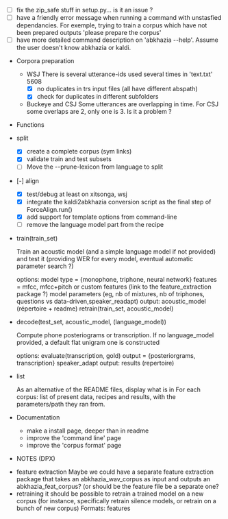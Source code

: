 <!-- -*-org-*- this comment force org-mode in emacs -->

- [ ] fix the zip_safe stuff in setup.py... is it an issue ?
- [ ] have a friendly error message when running a command with
  unstasfied dependancies. For exemple, trying to train a corpus which
  have not been prepared outputs 'please prepare the corpus'
- [ ] have more detailed command description on 'abkhazia <command>
  --help'. Assume the user doesn't know abkhazia or kaldi.

* Corpora preparation

  - WSJ
    There is several utterance-ids used several times in 'text.txt' 5608
    - [X] no duplicates in trs input files (all have different abspath)
    - [X] check for duplicates in different subfolders

  - Buckeye and CSJ
    Some utterances are overlapping in time. For CSJ some overlaps
    are 2, only one is 3. Is it a problem ?

* Functions

 - split

   - [X] create a complete corpus (sym links)
   - [X] validate train and test subsets
   - [ ] Move the --prune-lexicon from language to split

 - [-] align

   - [X] test/debug at least on xitsonga, wsj
   - [X] integrate the kaldi2abkhazia conversion script as the final
     step of ForceAlign.run()
   - [X] add support for template options from command-line
   - [ ] remove the language model part from the recipe

 - train(train_set)

   Train an acoustic model (and a simple language model if not provided)
   and test it (providing WER for every model, eventual automatic
   parameter search ?)

   options:
   model type = {monophone, triphone, neural network}
   features = mfcc, mfcc+pitch or custom features (link to the feature_extraction package ?)
   model parameters (eg, nb of mixtures, nb of triphones, questions vs data-driven,speaker_readapt)
   output: acoustic_model (répertoire + readme)
   retrain(train_set, acoustic_model)

 - decode(test_set, acoustic_model, (language_model))

   Compute phone posteriograms or transcription. If no language_model
   provided, a default flat unigram one is constructed

   options:
   evaluate(transcription, gold)
   output = {posteriorgrams, transcription}
   speaker_adapt
   output: results (repertoire)

 - list

   As an alternative of the README files, display what is in
   <data-directory> For each corpus: list of present data, recipes and
   results, with the parameters/path they ran from.

* Documentation

  - make a install page, deeper than in readme
  - improve the 'command line' page
  - improve the 'corpus format' page

* NOTES (DPX)

 - feature extraction
   Maybe we could have a separate feature extraction package that
   takes an abkhazia_wav_corpus as input and outputs an
   abkhazia_feat_corpus?  (or should be the feature file be a separate
   one?
 - retraining
   it should be possible to retrain a trained model on a new corpus
   (for instance, specifically retrain silence models, or retrain on a
   bunch of new corpus) Formats: features
